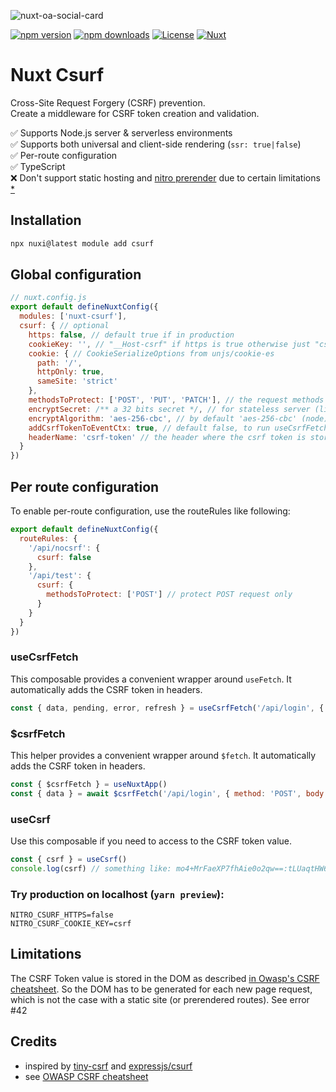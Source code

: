 ![nuxt-oa-social-card](https://github.com/Morgbn/nuxt-csurf/assets/25689856/7f49b654-c682-4f15-9e40-6ba9644e28ac)

[![npm version][npm-version-src]][npm-version-href]
[![npm downloads][npm-downloads-src]][npm-downloads-href]
[![License][license-src]][license-href]
[![Nuxt][nuxt-src]][nuxt-href]

# Nuxt Csurf
Cross-Site Request Forgery (CSRF) prevention. \
Create a middleware for CSRF token creation and validation.

✅ Supports Node.js server & serverless environments \
✅ Supports both universal and client-side rendering (`ssr: true|false`) \
✅ Per-route configuration \
✅ TypeScript \
❌ Don't support static hosting and [nitro prerender](https://nitro.unjs.io/config#prerender) due to certain limitations [*](#limitations)

## Installation

```sh
npx nuxi@latest module add csurf
```

## Global configuration

```javascript
// nuxt.config.js
export default defineNuxtConfig({
  modules: ['nuxt-csurf'],
  csurf: { // optional
    https: false, // default true if in production
    cookieKey: '', // "__Host-csrf" if https is true otherwise just "csrf"
    cookie: { // CookieSerializeOptions from unjs/cookie-es
      path: '/',
      httpOnly: true,
      sameSite: 'strict'
    },
    methodsToProtect: ['POST', 'PUT', 'PATCH'], // the request methods we want CSRF protection for
    encryptSecret: /** a 32 bits secret */, // for stateless server (like serverless runtime), random bytes by default
    encryptAlgorithm: 'aes-256-cbc', // by default 'aes-256-cbc' (node), 'AES-CBC' (serverless)
    addCsrfTokenToEventCtx: true, // default false, to run useCsrfFetch on server set it to true
    headerName: 'csrf-token' // the header where the csrf token is stored
  } 
})
```

## Per route configuration
To enable per-route configuration, use the routeRules like following:
```javascript
export default defineNuxtConfig({
  routeRules: {
    '/api/nocsrf': {
      csurf: false
    },
    '/api/test': {
      csurf: {
        methodsToProtect: ['POST'] // protect POST request only
      }
    }
  }
})
```

### useCsrfFetch
This composable provides a convenient wrapper around `useFetch`. It automatically adds the CSRF token in headers.

```javascript
const { data, pending, error, refresh } = useCsrfFetch('/api/login', { query: param1: 'value1' })
```

### $csrfFetch
This helper provides a convenient wrapper around `$fetch`. It automatically adds the CSRF token in headers.

```javascript
const { $csrfFetch } = useNuxtApp()
const { data } = await $csrfFetch('/api/login', { method: 'POST', body: …, headers: … })
```

### useCsrf
Use this composable if you need to access to the CSRF token value.

```javascript
const { csrf } = useCsrf()
console.log(csrf) // something like: mo4+MrFaeXP7fhAie0o2qw==:tLUaqtHW6evx/coGQVAhtGAR+v6cxgFtrqmkOsuAMag8PHRnMwpbGGUO0TPJjL+4
```

### Try production on localhost (`yarn preview`):
```.env
NITRO_CSURF_HTTPS=false
NITRO_CSURF_COOKIE_KEY=csrf
```

## Limitations
The CSRF Token value is stored in the DOM as described [in Owasp's CSRF cheatsheet](https://cheatsheetseries.owasp.org/cheatsheets/Cross-Site_Request_Forgery_Prevention_Cheat_Sheet.html#storing-the-csrf-token-value-in-the-dom). So the DOM has to be generated for each new page request, which is not the case with a static site (or prerendered routes). See error #42

## Credits

- inspired by [tiny-csrf](https://github.com/valexandersaulys/tiny-csrf) and [expressjs/csurf](https://github.com/expressjs/csurf)
- see [OWASP CSRF cheatsheet](https://cheatsheetseries.owasp.org/cheatsheets/Cross-Site_Request_Forgery_Prevention_Cheat_Sheet.html)


[npm-version-src]: https://img.shields.io/npm/v/nuxt-csurf/latest.svg?style=flat&colorA=18181B&colorB=28CF8D
[npm-version-href]: https://npmjs.com/package/nuxt-csurf

[npm-downloads-src]: https://img.shields.io/npm/dt/nuxt-csurf.svg?style=flat&colorA=18181B&colorB=28CF8D
[npm-downloads-href]: https://npmjs.com/package/nuxt-csurf

[license-src]: https://img.shields.io/npm/l/@nuxt/image.svg?style=flat&colorA=18181B&colorB=28CF8D
[license-href]: https://npmjs.com/package/nuxt-csurf

[nuxt-src]: https://img.shields.io/badge/Nuxt-18181B?logo=nuxt.js
[nuxt-href]: https://nuxt.com
